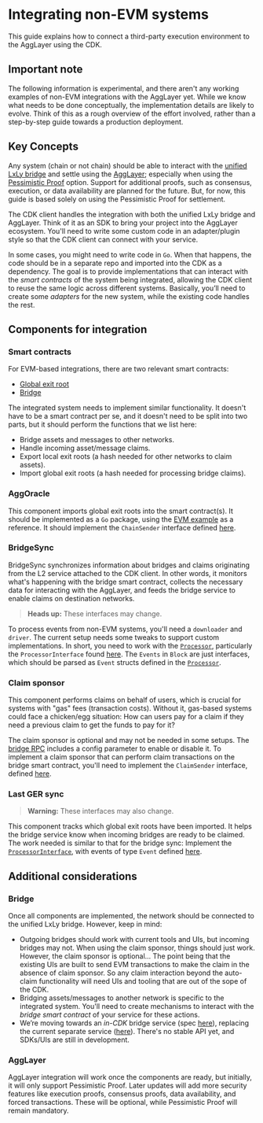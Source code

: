 # Integrating non-EVM systems

This guide explains how to connect a third-party execution environment to the AggLayer using the CDK.

## Important note

The following information is experimental, and there aren't any working examples of non-EVM integrations with the AggLayer yet. While we know what needs to be done conceptually, the implementation details are likely to evolve. Think of this as a rough overview of the effort involved, rather than a step-by-step guide towards a production deployment.

## Key Concepts

Any system (chain or not chain) should be able to interact with the [unified LxLy bridge](https://docs.polygon.technology/zkEVM/architecture/unified-LxLy) and settle using the [AggLayer](https://docs.polygon.technology/learn/agglayer/overview/); especially when using the [Pessimistic Proof](https://docs.polygon.technology/learn/agglayer/pessimistic_proof/) option. Support for additional proofs, such as consensus, execution, or data availability are planned for the future. But, for now, this guide is based solely on using the Pessimistic Proof for settlement.

The CDK client handles the integration with both the unified LxLy bridge and AggLayer. Think of it as an SDK to bring your project into the AggLayer ecosystem. You'll need to write some custom code in an adapter/plugin style so that the CDK client can connect with your service.

In some cases, you might need to write code in `Go`. When that happens, the code should be in a separate repo and imported into the CDK as a dependency. The goal is to provide implementations that can interact with the *smart contracts* of the system being integrated, allowing the CDK client to reuse the same logic across different systems. Basically, you’ll need to create some *adapters* for the new system, while the existing code handles the rest.

## Components for integration

### Smart contracts

For EVM-based integrations, there are two relevant smart contracts:

- [Global exit root](https://github.com/0xPolygonHermez/zkevm-contracts/blob/feature/sovereign-bridge/contracts/v2/sovereignChains/GlobalExitRootManagerL2SovereignChain.sol)
- [Bridge](https://github.com/0xPolygonHermez/zkevm-contracts/blob/feature/sovereign-bridge/contracts/v2/sovereignChains/BridgeL2SovereignChain.sol)

The integrated system needs to implement similar functionality. It doesn't have to be a smart contract per se, and it doesn't need to be split into two parts, but it should perform the functions that we list here:

- Bridge assets and messages to other networks.
- Handle incoming asset/message claims.
- Export local exit roots (a hash needed for other networks to claim assets).
- Import global exit roots (a hash needed for processing bridge claims).

### AggOracle

This component imports global exit roots into the smart contract(s). It should be implemented as a `Go` package, using the [EVM example](../aggoracle/chaingersender/evm.go) as a reference. It should implement the `ChainSender` interface defined [here](../aggoracle/oracle.go).

### BridgeSync

BridgeSync synchronizes information about bridges and claims originating from the L2 service attached to the CDK client. In other words, it monitors what's happening with the bridge smart contract, collects the necessary data for interacting with the AggLayer, and feeds the bridge service to enable claims on destination networks.

> **Heads up:** These interfaces may change.

To process events from non-EVM systems, you'll need a `downloader` and `driver`. The current setup needs some tweaks to support custom implementations. In short, you need to work with the [`Processor`](../bridgesync/processor.go), particularly the `ProcessorInterface` found [here](../sync/driver.go). The `Events` in `Block` are just interfaces, which should be parsed as `Event` structs defined in the [`Processor`](../bridgesync/processor.go).

### Claim sponsor

This component performs claims on behalf of users, which is crucial for systems with "gas" fees (transaction costs). Without it, gas-based systems could face a chicken/egg situation: How can users pay for a claim if they need a previous claim to get the funds to pay for it?

The claim sponsor is optional and may not be needed in some setups. The [bridge RPC](../rpc/bridge.go) includes a config parameter to enable or disable it. To implement a claim sponsor that can perform claim transactions on the bridge smart contract, you'll need to implement the `ClaimSender` interface, defined [here](../claimsponsor/claimsponsor.go).

### Last GER sync

> **Warning:** These interfaces may also change.

This component tracks which global exit roots have been imported. It helps the bridge service know when incoming bridges are ready to be claimed. The work needed is similar to that for the bridge sync: Implement the [`ProcessorInterface`](../sync/driver.go), with events of type `Event` defined [here](../lastgersync/processor.go).

## Additional considerations

### Bridge

Once all components are implemented, the network should be connected to the unified LxLy bridge. However, keep in mind:

- Outgoing bridges should work with current tools and UIs, but incoming bridges may not. When using the claim sponsor, things should just work. However, the claim sponsor is optional... The point being that the existing UIs are built to send EVM transactions to make the claim in the absence of claim sponsor. So any claim interaction beyond the auto-claim functionality will need UIs and tooling that are out of the sope of the CDK.
- Bridging assets/messages to another network is specific to the integrated system. You'll need to create mechanisms to interact with the *bridge smart contract* of your service for these actions.
- We’re moving towards an *in-CDK* bridge service (spec [here](https://hackmd.io/0vA-XU2BRHmH3Ab0j4ouZw)), replacing the current separate service ([here](https://github.com/0xPolygonHermez/zkevm-bridge-service)). There's no stable API yet, and SDKs/UIs are still in development.

### AggLayer

AggLayer integration will work once the components are ready, but initially, it will only support Pessimistic Proof. Later updates will add more security features like execution proofs, consensus proofs, data availability, and forced transactions. These will be optional, while Pessimistic Proof will remain mandatory.